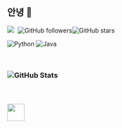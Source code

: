 ## 안녕 👋
<img src="https://it.wsu.ac.kr/dept2/it/images/logo_n.png"/>​
​
![GitHub followers](https://img.shields.io/github/followers/JangSeongHun99?style=social)![GitHub stars](https://img.shields.io/github/stars/JangSeongHun99?style=social)​

![Python](https://img.shields.io/badge/Python-3776AB?style=for-the-badge&logo=python&logoColor=white)
![Java](https://img.shields.io/badge/Java-11-red)​

​

### ![GitHub Stats](https://github-readme-stats.vercel.app/api?username=JangSeongHun99&show_icons=true&theme=radical)​

​

### <img src="https://cdn.jsdelivr.net/npm/simple-icons@v8/icons/github.svg" width="40" height="40" />
